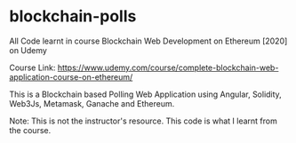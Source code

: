 # blockchain-polls
All Code learnt in course Blockchain Web Development on Ethereum [2020]  on Udemy

Course Link: https://www.udemy.com/course/complete-blockchain-web-application-course-on-ethereum/

This is a Blockchain based Polling Web Application using Angular, Solidity, Web3Js, Metamask, Ganache and Ethereum.

Note: This is not the instructor's resource. This code is what I learnt from the course.
